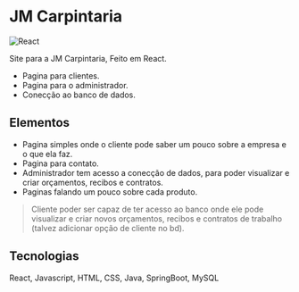 # JM Carpintaria

![React](https://img.shields.io/badge/react-%2320232a.svg?style=for-the-badge&logo=react&logoColor=%2361DAFB)

Site para a JM Carpintaria,
Feito em React.

- Pagina para clientes.
- Pagina para o administrador.
- Conecção ao banco de dados.

## Elementos

- Pagina simples onde o cliente pode saber um pouco sobre a empresa e o que ela faz.
- Pagina para contato.
- Administrador tem acesso a conecção de dados, para poder visualizar e criar orçamentos, recibos e contratos.
- Paginas falando um pouco sobre cada produto.

> Cliente poder ser capaz de ter acesso ao banco
> onde ele pode visualizar e criar novos 
> orçamentos, recibos e contratos de trabalho
> (talvez adicionar opção de cliente no bd).

## Tecnologias

React, Javascript, HTML, CSS, Java, SpringBoot, MySQL
